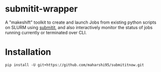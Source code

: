 # submitit-wrapper
A "makeshift" toolkit to create and launch Jobs from existing python scripts on SLURM using [submitit](https://github.com/facebookincubator/submitit), and also interactively monitor the status of jobs running currently or terminated over CLI.

# Installation
```
pip install -U git+https://github.com/maharshi95/submititnow.git
```